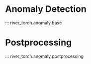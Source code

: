 # Anomaly Detection

::: river_torch.anomaly.base

# Postprocessing

::: river_torch.anomaly.postprocessing